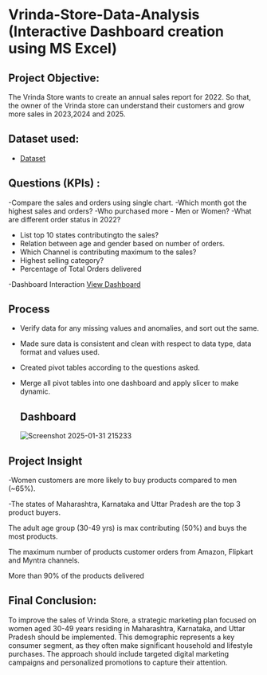 # Vrinda-Store-Data-Analysis (Interactive Dashboard creation using MS Excel) 
## Project Objective:
The Vrinda Store wants to create an annual sales report for 2022. So that, the owner of the Vrinda store can understand their customers and grow more sales in 2023,2024 and 2025. 

## Dataset used:

- <a href="https://github.com/sarahf123/Excel-Data-analysis-dashboard-/blob/main/Vrinda%20Store%20Data%20Analysis.xlsx">Dataset</a>
 
## Questions (KPIs) :
-Compare the sales and orders using single chart.
-Which month got the highest sales and orders?
-Who purchased more - Men or Women?
-What are different order status in 2022?
- List top 10 states contributingto the sales?
- Relation between age and gender based on number of orders.
- Which Channel is contributing maximum to the sales?
- Highest selling category?
- Percentage of Total Orders delivered

-Dashboard Interaction <a href="https://github.com/sarahf123/Excel-Data-analysis-dashboard-/blob/main/Screenshot%202025-01-31%20215233.png">View Dashboard</a>

## Process
- Verify data for any missing values and anomalies, and sort out the same.
- Made sure data is consistent and clean with respect to data type, data format and values used.
- Created pivot tables according to the questions asked.
- Merge all pivot tables into one dashboard and apply slicer to make dynamic.
  
  ## Dashboard
  ![Screenshot 2025-01-31 215233](https://github.com/user-attachments/assets/67ee89a3-9177-4f70-bec6-8f26699dcd20)

 ## Project Insight 
-Women customers are more likely to buy products compared to men (~65%).

-The states of Maharashtra, Karnataka and Uttar Pradesh are the top 3 product buyers.

The adult age group (30-49 yrs) is max contributing (50%) and buys the most products.

The maximum number of products customer orders from Amazon, Flipkart and Myntra channels.

More than 90% of the products delivered

## Final Conclusion:
To improve the sales of Vrinda Store, a strategic marketing plan focused on women aged 30-49 years residing in Maharashtra, Karnataka, and Uttar Pradesh should be implemented. This demographic represents a key consumer segment, as they often make significant household and lifestyle purchases. The approach should include targeted digital marketing campaigns and personalized promotions to capture their attention.
